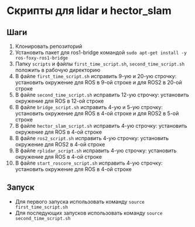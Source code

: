 # Скрипты для lidar и hector_slam
## Шаги
1. Клонировать репозиторий
2. Установить пакет для ros1-bridge командой `sudo apt-get install -y ros-foxy-ros1-bridge`
3. Папку `scripts` и файлы `first_time_script.sh`, `second_time_script.sh` положить в рабочую директорию
4. В файле `first_time_script.sh` исправить 9-ую и 20-ую строчку: установить окружение для ROS в 9-ой строке и для ROS2 в 20-ой строке
5. В файле `second_time_script.sh` исправить 12-ую строчку: установить окружение для ROS в 12-ой строке
6. В файле `bridge_script.sh` исправить 4-ую и 5-ую строчку: установить окружение для ROS в 4-ой строке и для ROS2 в 5-ой строке
7. В файле `hector_slam_script.sh` исправить 4-ую строчку: установить окружение для ROS в 4-ой строке
8. В файле `ros2_script.sh` исправить 4-ую строчку: установить окружение для ROS2 в 4-ой строке
9. В файле `rplidar_script.sh` исправить 4-ую строчку: установить окружение для ROS в 4-ой строке
10. В файле `start_roscore_script.sh` исправить 4-ую строчку: установить окружение для ROS в 4-ой строке

## Запуск
- Для первого запуска использовать команду `source first_time_script.sh`
- Для последующих запусков использовать команду `source second_time_script.sh`
